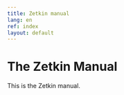 ```yaml
---
title: Zetkin manual
lang: en
ref: index
layout: default
---
```

# The Zetkin Manual
This is the Zetkin manual.
